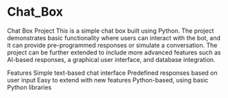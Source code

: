 # Chat_Box
Chat Box Project
This is a simple chat box built using Python. The project demonstrates basic functionality where users can interact with the bot, and it can provide pre-programmed responses or simulate a conversation. The project can be further extended to include more advanced features such as AI-based responses, a graphical user interface, and database integration.

Features
Simple text-based chat interface
Predefined responses based on user input
Easy to extend with new features
Python-based, using basic Python libraries
